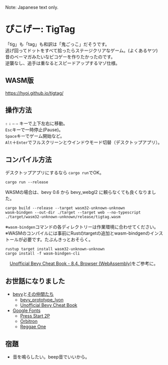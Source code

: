 Note: Japanese text only.

# ぴこげー: TigTag
「tig」も「tag」も和訳は「鬼ごっこ」だそうです。  
逃げ回ってドットをすべて拾ったらステージクリアなゲーム。(よくあるヤツ)  
昔のベーマガみたいなピコゲーを作りたかったのです。  
逆襲なし、追手は重なるとスピードアップするマゾ仕様。
## WASM版
https://hyoi.github.io/tigtag/
## 操作方法
`⇧` `⇩` `⇦` `⇨` キーで上下左右に移動。   
`Esc`キーで一時停止(Pause)。   
`Space`キーでゲーム開始など。  
`Alt`＋`Enter`でフルスクリーンとウインドウモード切替（デスクトップアプリ）。
## コンパイル方法
デスクトップアプリにするなら `cargo run`でOK。
```
cargo run --release    
```
WASMの場合は、bevy 0.6 から bevy_webgl2 に頼らなくても良くなりました。
```
cargo build --release --target wasm32-unknown-unknown
wasm-bindgen --out-dir ./target --target web --no-typescript ./target/wasm32-unknown-unknown/release/tigtag.wasm
```
※`wasm-bindgen`コマンドの各ディレクトリーは作業環境に合わせてください。   
※WASMのコンパイルには事前にRustのtargetの追加とwasm-bindgenのインストールが必要です。たぶんきっとおそらく。  
```
rustup target install wasm32-unknown-unknown
cargo install -f wasm-bindgen-cli
```
　[Unofficial Bevy Cheat Book - 8.4. Browser (WebAssembly)](https://bevy-cheatbook.github.io/platforms/wasm.html)をご参考に。
## お世話になりました
- [bevy](https://bevyengine.org/)と[その仲間たち](https://crates.io/search?q=bevy)
  - [bevy_prototype_lyon](https://github.com/Nilirad/bevy_prototype_lyon/)
  - [Unofficial Bevy Cheat Book](https://bevy-cheatbook.github.io/)
- [Google Fonts](https://fonts.google.com/)
  - [Press Start 2P](https://fonts.google.com/specimen/Press+Start+2P)
  - [Orbitron](https://fonts.google.com/specimen/Orbitron)
  - [Reggae One](https://fonts.google.com/specimen/Reggae+One?subset=japanese)
## 宿題
- 音を鳴らしたい。beep音でいいから。

